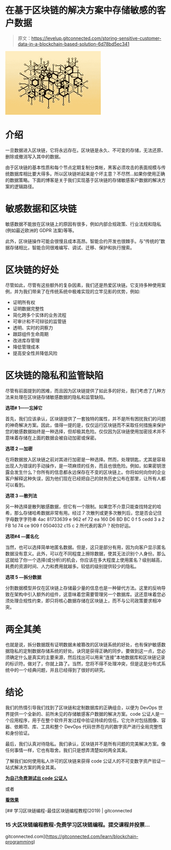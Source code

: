 # 在基于区块链的解决方案中存储敏感的客户数据

> 原文：<https://levelup.gitconnected.com/storing-sensitive-customer-data-in-a-blockchain-based-solution-6d78bd5ec341>

![](img/c2ee9e944fc76787d834235044432945.png)

# 介绍

一旦数据进入区块链，它将永远存在。区块链是永久、不可变的存储，无法还原、删除或撤消写入其中的数据。

由于区块链的基本性质和每个节点定期复制分类帐，黑客必须攻击的表面规模与传统数据库相比要大得多。所以区块链听起来是个坏主意？不尽然…如果你使用正确的数据策略。下面的博客是关于我们实现基于区块链的存储敏感客户数据的解决方案的逻辑路径。

# 敏感数据和区块链

敏感数据不能放在区块链上的原因有很多，例如内部合规政策、行业法规和隐私(例如最近欧洲的 GDPR 法案)等等。

此外，区块链操作可能会很慢且成本高昂。智能合约开发也很棘手。与“传统的”数据存储相比，智能合同很难编写、调试、迁移、保护和执行搜索。

# 区块链的好处

尽管如此，尽管有这些额外的复杂因素，我们还是热爱区块链。它支持多种使用案例，并为我们带来了在传统系统中极难实现的立竿见影的优势，例如:

*   证明所有权
*   证明数据完整性
*   简化跨多个实体的业务流程
*   可审计和不可辩驳的监管链
*   透明、实时的洞察力
*   跟踪组件生命周期
*   改进库存管理
*   降低管理成本
*   提高安全性并降低风险

# 区块链的隐私和监管缺陷

尽管有前面提到的困难，而且因为区块链提供了如此多的好处，我们考虑了几种方法来处理在区块链存储敏感数据的隐私和监管缺陷。

**选项# 1——忘掉它**

首先，我们应该承认，区块链提供了一套独特的属性，并不是所有困扰我们的问题的神奇解决方案。因此，值得一提的是，仅仅运行区块链而不采取任何措施来保护您的敏感数据始终是一种选择，但却极其危险。仅仅因为区块链使用加密技术并不意味着存储在上面的数据会被自动加密或保密。

**选项 2 —加密**

在将数据放入区块链之前对其进行加密是一种选择。然而，处理钥匙，尤其是容易出现人为错误的手动操作，是一项麻烦的任务，而且也很危险。例如，如果密钥泄露会发生什么？你所有的信息都永远保存在不变的区块链上。你将如何向你的企业客户解释这种失误，因为他们现在已经把自己的财务历史公布在那里，让所有人都可以看到。

**选项 3 —散列法**

另一种选择是散列敏感数据，但它有一个限制。如果您不介意只能查找特定的哈希，那么存储哈希数据非常有用。经过 7 次散列或更多次散列后，您是否会记住字母数字字符串 4ac 81733639 e 962 ef 72 ea 160 D6 BD BC 0 f 5 cedd 3 a 2 FB 1d 74 ce 909 f 0504032 c15 c 2 所代表的客户？祝你好运。

**选项#4 —匿名化**

当然，也可以选择简单地匿名数据。但是，这只是部分有用，因为向客户显示匿名数据没有意义。此外，可以在不同程度上擦除数据，使其无法识别个人身份。那么这就给了你一个选择(或分析)的机会，你应该在多大程度上使用匿名？级别越高，耗费的资源时间、人力和费用就越多。较低的级别提供较少的隐私。

**选项 5 —拆分数据**

分割数据模型并仅在区块链上存储最少量的信息也是一种替代方法。这里的反响导致在架构中引入额外的组件，这意味着您需要管理另一个数据库。这还意味着您必须处理合规性约束，即只将核心数据存储在区块链上，而不与公司政策要求相冲突。

# 两全其美

也就是说，拆分数据既有证明数据未被篡改的区块链系统的好处，也有保护敏感数据隐私的定制数据存储系统的好处。诀窍是获得正确的同步。要做到这一点，您必须确定什么是真实的主要来源，然后找出可以用来“连接”本地数据库和区块链记录的标识符。做对了，你就上路了。当然，您将不得不处理冲突，但是这是分布式系统中的一个经典问题，并且已经得到了很好的研究。

# 结论

我们的热情引导我们找到了区块链和定制数据库的正确组合，以便为 DevOps 世界提供一个全新的、前所未见的存储敏感客户数据的解决方案。code 公证人是一个应用程序，用于在整个软件开发过程中验证持续的信任。它允许对包括图像、容器、依赖项、库、工具和整个 DevOps 代码世界在内的数字资产进行全局完整性和身份验证。

最后，我们认真对待隐私。我们承认，区块链并不是所有问题的完美解决方案。像任何事情一样，它也有取舍。我们只是想弄清楚如何两全其美。

了解我们如何使用私人许可的区块链来获得 code 公证人的不可变数字资产验证一站式解决方案的两全其美。

[**为自己免费测试出 code 公证人**](https://dashboard.codenotary.io/auth/signup?utm_source=medium&utm_medium=post&utm_campaign=storing-sensitive-customer-data-in-a-blockchain-based-solution)

或者

[**看效果**](https://www.codenotary.io/how-it-works/?utm_source=medium&utm_medium=post&utm_campaign=storing-sensitive-customer-data-in-a-blockchain-based-solution)

[](https://gitconnected.com/learn/blockchain-programming) [## 学习区块链编程-最佳区块链编程教程(2019) | gitconnected

### 15 大区块链编程教程-免费学习区块链编程。提交课程并投票…

gitconnected.com](https://gitconnected.com/learn/blockchain-programming)